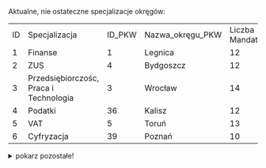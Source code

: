 Aktualne, nie ostateczne specjalizacje okręgów:

<table class="table table-bordered table-hover table-condensed">
<tbody><tr> 
<td  width="10%">ID</td>
<td  width="30%">Specjalizacja</td>
<td  width="10%">ID_PKW</td>
<td width="25%">Nazwa_okręgu_PKW</td>
<td width="15%">Liczba Mandatów </td>
</tr>
<tr>
<td>1</td>
<td>Finanse</td>
<td>1</td>
<td>Legnica</td>
<td>12</td>
</tr>
<tr>
<td>2</td>
<td>ZUS</td>
<td>4</td>
<td>Bydgoszcz</td>
<td>12</td>
</tr>
<tr>
<td>3</td>
<td>Przedsiębiorczośc, Praca i Technologia</td>
<td>3</td>
<td>Wrocław</td>
<td>14</td>
</tr>
<tr>
<td>4</td>
<td>Podatki</td>
<td>36</td>
<td>Kalisz</td>
<td>12</td>
</tr>
<tr>
<td>5</td>
<td>VAT</td>
<td>5</td>
<td>Toruń</td>
<td>13</td>
</tr>
<tr>
<td>6</td>
<td>Cyfryzacja  </td>
<td>39</td>
<td>Poznań</td>
<td>10</td>
</tr>
</tbody></table>
<details>
   <summary>pokarz pozostałe!</summary>
<table class="table table-bordered table-hover table-condensed">
<tbody><tr>
<td width="10%">7</td>
<td width="30%">Edukacja Narodowa</td>
<td width="10%">19</td>
<td width="25%">Warszawa Miasto</td>
<td width="15%">20</td>
</tr>
<tr>
<td>8</td>
<td>Energetyka</td>
<td>7</td>
<td>Chełm</td>
<td>12</td>
</tr>
<tr>
<td>9</td>
<td>Górnictwo</td>
<td>31</td>
<td>Katowice</td>
<td>12</td>

</tr>
<tr>
<td>10</td>
<td>Infrastruktura</td>
<td>9</td>
<td>Łódź</td>
<td>10</td>
</tr>
<tr>
<td>11</td>
<td>Inwestycja i Rozwoju</td>
<td>33</td>
<td>Kielce</td>
<td>16</td>
</tr>
<tr>
<td>12</td>
<td>Kultura i Dziedzictwo Narodowe</td>
<td>11</td>
<td>Sieradz</td>
<td>12</td>
</tr>
<tr>
<td>13</td>
<td>Nauka i Szkolnictwo Wyższe</td>
<td>12</td>
<td>Chrzanów</td>
<td>8</td>

</tr>
<tr>
<td>14</td>
<td>Nauka i Szkolnictwo Wyższe-Kierunki Techniczne</td>
<td>13</td>
<td>Kraków</td>
<td>14</td>
</tr>
<tr>
<td>15</td>
<td>Obrona Narodowa</td>
<td>14</td>
<td>Nowy Sącz</td>
<td>10</td>
</tr>
<tr>
<td>16</td>
<td>Budżet Polski</td>
<td>8</td>
<td>Zielona Góra</td>
<td>12</td>
</tr>
<tr>
<td>17</td>
<td>Rodzina i Polityka Społeczna</td>
<td>16</td>
<td>Płock</td>
<td>10</td>
</tr>
<tr>
<td>18</td>
<td>Sadownictwo</td>
<td>17</td>
<td>Radom</td>
<td>9</td>
</tr>
<tr>
<td>19</td>
<td>Hodowla zwierząt</td>
<td>18</td>
<td>Siedlce</td>
<td>12</td>
</tr>
<tr>
<td>20</td>
<td>Rolnictwo</td>
<td>6</td>
<td>Lublin</td>
<td>15</td>
</tr>
<tr>
<td>21</td>
<td>Sport i Turystyka</td>
<td>32</td>
<td>Sosnowiec</td>
<td>9</td>
</tr>
<tr>
<td>22</td>
<td>Sprawy Wewnętrzne i Administracja</td>
<td>21</td>
<td>Opole</td>
<td>12</td>
</tr>
<tr>
<td>23</td>
<td>Polityka Zagraniczna</td>
<td>22</td>
<td>Krosno</td>
<td>11</td>
</tr>
<tr>
<td>24</td>
<td>Sądownictwo</td>
<td>23</td>
<td>Rzeszów</td>
<td>15</td>
</tr>
<tr>
<td>25</td>
<td>Przestrzegane Prawa</td>
<td>15</td>
<td>Tarnów</td>
<td>9</td>
</tr>
<tr>
<td>26</td>
<td>Środowisko</td>
<td>37</td>
<td>Konin</td>
<td>9</td>
</tr>
<tr>
<td>27</td>
<td>Gospodarka Morska Żegluga Śródlądowa</td>
<td>40</td>
<td>Koszalin</td>
<td>8</td>
</tr>
<tr>
<td>28</td>
<td>Innowacja w służbie zdrowia</td>
<td>27</td>
<td>Bielsko-Biała</td>
<td>9</td>
</tr>
<tr>
<td>29</td>
<td>NFZ</td>
<td>25</td>
<td>Gdańsk</td>
<td>12</td>
</tr>
<tr>
<td>30</td>
<td>Profilaktyka Leczenie</td>
<td>29</td>
<td>Gliwice</td>
<td>9</td>
</tr>
<tr>
<td>31</td>
<td>Pracownicy służby zdrowia</td>
<td>24</td>
<td>Białystok</td>
<td>14</td>
</tr>
<tr>
<td>32</td>
<td>SMOG</td>
<td>30</td>
<td>Rybnik</td>
<td>9</td>
</tr>
<tr>
<td>33</td>
<td>Mieszkalnictwo, Ustawa reprywatyzacyjna</td>
<td>20</td>
<td>Warszawa Powiat</td>
<td>12</td>
</tr>
<tr>
<td>34</td>
<td>Ruch Drogowy</td>
<td>10</td>
<td>Piotrków Trybunalski</td>
<td>9</td>
</tr>
<tr>
<td>35</td>
<td>Zasady współbyca</td>
<td>34</td>
<td>Elbląg</td>
<td>8</td>
</tr>
<tr>
<td>36</td>
<td>Media Publiczne</td>
<td>2</td>
<td>Wałbrzych</td>
<td>8</td>
</tr>
<tr>
<td>37</td>
<td>Spółki skarbu państwa</td>
<td>26</td>
<td>Gdynia</td>
<td>14</td>
</tr>
<tr>
<td>38</td>
<td>PKP</td>
<td>38</td>
<td>Piła</td>
<td>9</td>
</tr>
<tr>
<td>39</td>
<td>Osoby Niepełnosprawne</td>
<td>35</td>
<td>Olsztyn</td>
<td>10</td>
</tr>
<tr>
<td>40</td>
<td>Zadania Ad-hoc</td>
<td>28</td>
<td>Częstochowa</td>
<td>7</td>

</tr>
<tr>
<td>41</td>
<td>Zadania Ad-hoc</td>
<td>41</td>
<td>Szczecin</td>
<td>12</td>

</tr>
</tbody></table>
<p>...</p>
</details> 
